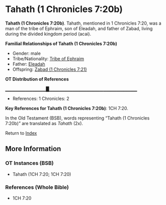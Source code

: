 # Tahath (1 Chronicles 7:20b)
**Tahath (1 Chronicles 7:20b)**. 
Tahath, mentioned in 1 Chronicles 7:20, was a man of the tribe of Ephraim, son of Eleadah, and father of Zabad, living during the divided kingdom period (acai). 




**Familial Relationships of Tahath (1 Chronicles 7:20b)**


* Gender: male
* Tribe/Nationality: [Tribe of Ephraim](../../../groups/md/acai/Ephraim.md)
* Father: [Eleadah](Eleadah.md)
* Offspring: [Zabad (1 Chronicles 7:21)](Zabad.3.md)


**OT Distribution of References**

▁▁▁▁▁▁▁▁▁▁▁▁█▁▁▁▁▁▁▁▁▁▁▁▁▁▁▁▁▁▁▁▁▁▁▁▁▁▁
* References: 1 Chronicles: 2



**Key References for Tahath (1 Chronicles 7:20b)**: 
1CH 7:20. 


In the Old Testament (BSB), words representing “Tahath (1 Chronicles 7:20b)” are translated as 
*Tahath* (2x). 




Return to [Index](00-Index.md)

## More Information

### OT Instances (BSB)

* Tahath (1CH 7:20; 1CH 7:20)



### References (Whole Bible)

* 1CH 7:20



